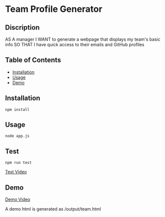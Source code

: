# Team Profile Generator

## Discription

AS A manager
I WANT to generate a webpage that displays my team's basic info
SO THAT I have quick access to their emails and GitHub profiles

## Table of Contents

* [Installation](#installation)
* [Usage](#usage)
* [Demo](#demo)

## Installation

```
npm install
```

## Usage

```
node app.js
```

## Test

```
npm run test
```

[Test Video](https://drive.google.com/file/d/1ONvhUv6ovMShn2qk5rJOBpDDg8KoXLS3/view)

## Demo

[Demo Video](https://drive.google.com/file/d/1lWo_oFURW3nmUbzgSSwwdscoJOYB2Nn0/view)

A demo html is generated as /output/team.html
